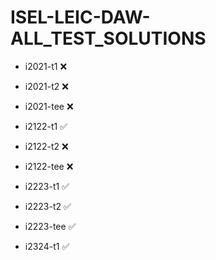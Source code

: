 # ISEL-LEIC-DAW-ALL_TEST_SOLUTIONS

- i2021-t1  ❌
- i2021-t2  ❌
- i2021-tee ❌


- i2122-t1  ✅
- i2122-t2  ❌
- i2122-tee ❌


- i2223-t1  ✅
- i2223-t2  ✅
- i2223-tee ✅


- i2324-t1 ✅
